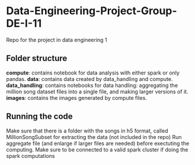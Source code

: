# Data-Engineering-Project-Group-DE-I-11
Repo for the project in data engineering 1 

## Folder structure

**compute**: contains notebook for data analysis with either spark or only pandas. 
**data**: contains data created by data_handling and compute.
**data_handling**: contains notebooks for data handling: aggregating the million song dataset files into a single file, and making larger versions of it.
**images**: contains the images generated by compute files.

## Running the code
Make sure that there is a folder with the songs in h5 format, called MillionSongSubset for extracting the data (not included in the repo)
Run aggregate file (and enlarge if larger files are needed) before exectuting the computing. Make sure to be connected to a valid spark cluster if doing the spark computations
